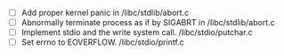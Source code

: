 - [ ] Add proper kernel panic in /libc/stdlib/abort.c
- [ ] Abnormally terminate process as if by SIGABRT in /libc/stdlib/abort.c
- [ ] Implement stdio and the write system call. /libc/stdio/putchar.c
- [ ] Set errno to EOVERFLOW. /libc/stdio/printf.c
